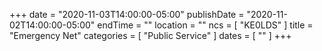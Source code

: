 +++
date = "2020-11-03T14:00:00-05:00"
publishDate = "2020-11-02T14:00:00-05:00"
endTime = ""
location = ""
ncs = [ "KE0LDS" ]
title = "Emergency Net"
categories = [ "Public Service" ]
dates = [ "" ]
+++
